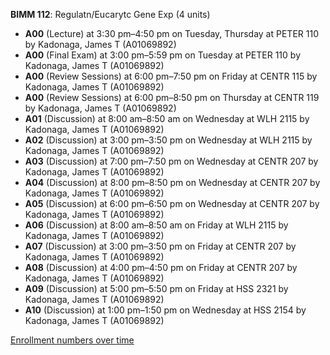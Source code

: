 **BIMM 112**: Regulatn/Eucarytc Gene Exp (4 units)

- **A00** (Lecture) at 3:30 pm–4:50 pm on Tuesday, Thursday at PETER 110 by Kadonaga, James T (A01069892)
- **A00** (Final Exam) at 3:00 pm–5:59 pm on Tuesday at PETER 110 by Kadonaga, James T (A01069892)
- **A00** (Review Sessions) at 6:00 pm–7:50 pm on Friday at CENTR 115 by Kadonaga, James T (A01069892)
- **A00** (Review Sessions) at 6:00 pm–8:50 pm on Thursday at CENTR 119 by Kadonaga, James T (A01069892)
- **A01** (Discussion) at 8:00 am–8:50 am on Wednesday at WLH 2115 by Kadonaga, James T (A01069892)
- **A02** (Discussion) at 3:00 pm–3:50 pm on Wednesday at WLH 2115 by Kadonaga, James T (A01069892)
- **A03** (Discussion) at 7:00 pm–7:50 pm on Wednesday at CENTR 207 by Kadonaga, James T (A01069892)
- **A04** (Discussion) at 8:00 pm–8:50 pm on Wednesday at CENTR 207 by Kadonaga, James T (A01069892)
- **A05** (Discussion) at 6:00 pm–6:50 pm on Wednesday at CENTR 207 by Kadonaga, James T (A01069892)
- **A06** (Discussion) at 8:00 am–8:50 am on Friday at WLH 2115 by Kadonaga, James T (A01069892)
- **A07** (Discussion) at 3:00 pm–3:50 pm on Friday at CENTR 207 by Kadonaga, James T (A01069892)
- **A08** (Discussion) at 4:00 pm–4:50 pm on Friday at CENTR 207 by Kadonaga, James T (A01069892)
- **A09** (Discussion) at 5:00 pm–5:50 pm on Friday at HSS 2321 by Kadonaga, James T (A01069892)
- **A10** (Discussion) at 1:00 pm–1:50 pm on Wednesday at HSS 2154 by Kadonaga, James T (A01069892)

[Enrollment numbers over time](./BIMM112.tsv)
